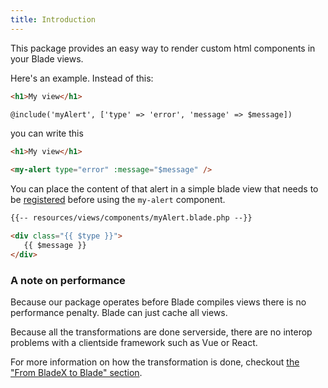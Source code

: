 ```yaml
---
title: Introduction
---
```


This package provides an easy way to render custom html components in your Blade views.

Here's an example. Instead of this:

```html
<h1>My view</h1>

@include('myAlert', ['type' => 'error', 'message' => $message])
```

you can write this

```html
<h1>My view</h1>

<my-alert type="error" :message="$message" />
```

You can place the content of that alert in a simple blade view that needs to be [registered](https://github.com/spatie/laravel-blade-x#usage) before using the `my-alert` component.

```html
{{-- resources/views/components/myAlert.blade.php --}}

<div class="{{ $type }}">
   {{ $message }}
</div>
```

### A note on performance

Because our package operates before Blade compiles views there is no performance penalty. Blade can just cache all views. 

Because all the transformations are done serverside, there are no interop problems with a clientside framework such as Vue or React.

For more information on how the transformation is done, checkout [the "From BladeX to Blade" section](https://docs.spatie.be/laravel-blade-x/v2/under-the-hood/from-bladex-to-blade).